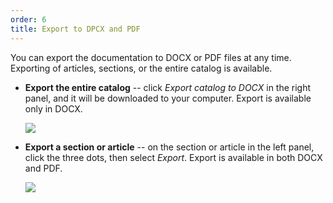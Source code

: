 ```yaml
---
order: 6
title: Export to DPCX and PDF
---
```


You can export the documentation to DOCX or PDF files at any time. Exporting of articles, sections, or the entire catalog is available.

-  **Export the entire catalog** -- click *Export catalog to DOCX* in the right panel, and it will be downloaded to your computer. Export is available only in DOCX.

   ![](./export-docx-pdf.png)

-  **Export a section or article** -- on the section or article in the left panel, click the three dots, then select *Export*. Export is available in both DOCX and PDF.

   ![](./export-docx-pdf-2.png)

